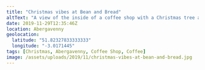 ```yaml
---
title: "Christmas vibes at Bean and Bread"
altText: "A view of the inside of a coffee shop with a Christmas tree and decorations "
date: 2019-11-29T12:35:46Z
location: Abergavenny
geolocation: 
  latitude: "51.82327833333333"
  longitude: "-3.0171445"
tags: [Christmas, Abergavenny, Coffee Shop, Coffee]
image: /assets/uploads/2019/11/christmas-vibes-at-bean-and-bread.jpg
---
```

